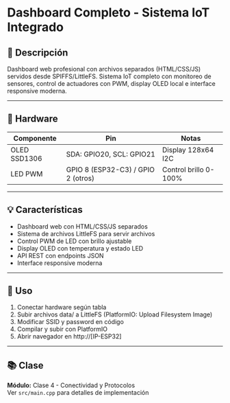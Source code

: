 # Dashboard Completo - Sistema IoT Integrado

## 📖 Descripción

Dashboard web profesional con archivos separados (HTML/CSS/JS) servidos desde SPIFFS/LittleFS. Sistema IoT completo con monitoreo de sensores, control de actuadores con PWM, display OLED local e interface responsive moderna.

---

## 🔧 Hardware

| Componente | Pin | Notas |
|------------|-----|-------|
| OLED SSD1306 | SDA: GPIO20, SCL: GPIO21 | Display 128x64 I2C |
| LED PWM | GPIO 8 (ESP32-C3) / GPIO 2 (otros) | Control brillo 0-100% |

---

## 💡 Características

- Dashboard web con HTML/CSS/JS separados
- Sistema de archivos LittleFS para servir archivos
- Control PWM de LED con brillo ajustable
- Display OLED con temperatura y estado LED
- API REST con endpoints JSON
- Interface responsive moderna

---

## 🚀 Uso

1. Conectar hardware según tabla
2. Subir archivos data/ a LittleFS (PlatformIO: Upload Filesystem Image)
3. Modificar SSID y password en código
4. Compilar y subir con PlatformIO
5. Abrir navegador en http://[IP-ESP32]

---

## 📚 Clase

**Módulo:** Clase 4 - Conectividad y Protocolos  
Ver `src/main.cpp` para detalles de implementación
